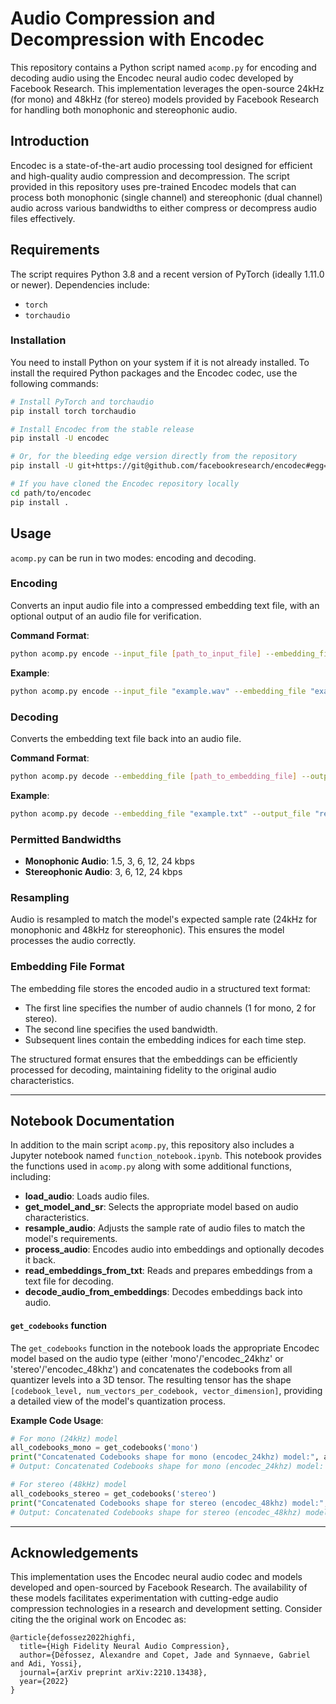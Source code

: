 
# Audio Compression and Decompression with Encodec

This repository contains a Python script named `acomp.py` for encoding and decoding audio using the Encodec neural audio codec developed by Facebook Research. This implementation leverages the open-source 24kHz (for mono) and 48kHz (for stereo) models provided by Facebook Research for handling both monophonic and stereophonic audio.

## Introduction

Encodec is a state-of-the-art audio processing tool designed for efficient and high-quality audio compression and decompression. The script provided in this repository uses pre-trained Encodec models that can process both monophonic (single channel) and stereophonic (dual channel) audio across various bandwidths to either compress or decompress audio files effectively.

## Requirements

The script requires Python 3.8 and a recent version of PyTorch (ideally 1.11.0 or newer). Dependencies include:

- `torch`
- `torchaudio`

### Installation

You need to install Python on your system if it is not already installed. To install the required Python packages and the Encodec codec, use the following commands:

```bash
# Install PyTorch and torchaudio
pip install torch torchaudio

# Install Encodec from the stable release
pip install -U encodec

# Or, for the bleeding edge version directly from the repository
pip install -U git+https://git@github.com/facebookresearch/encodec#egg=encodec

# If you have cloned the Encodec repository locally
cd path/to/encodec
pip install .
```

## Usage

`acomp.py` can be run in two modes: encoding and decoding.

### Encoding

Converts an input audio file into a compressed embedding text file, with an optional output of an audio file for verification.

**Command Format**:
```bash
python acomp.py encode --input_file [path_to_input_file] --embedding_file [path_to_output_embedding_file] --bandwidth [bandwidth] [--output_file [path_to_output_audio_file]]
```

**Example**:
```bash
python acomp.py encode --input_file "example.wav" --embedding_file "example.txt" --bandwidth 6
```

### Decoding

Converts the embedding text file back into an audio file.

**Command Format**:
```bash
python acomp.py decode --embedding_file [path_to_embedding_file] --output_file [path_to_output_audio_file]
```

**Example**:
```bash
python acomp.py decode --embedding_file "example.txt" --output_file "reconstructed_example.wav"
```

### Permitted Bandwidths

- **Monophonic Audio**: 1.5, 3, 6, 12, 24 kbps
- **Stereophonic Audio**: 3, 6, 12, 24 kbps

### Resampling

Audio is resampled to match the model's expected sample rate (24kHz for monophonic and 48kHz for stereophonic). This ensures the model processes the audio correctly.

### Embedding File Format

The embedding file stores the encoded audio in a structured text format:
- The first line specifies the number of audio channels (1 for mono, 2 for stereo).
- The second line specifies the used bandwidth.
- Subsequent lines contain the embedding indices for each time step.

The structured format ensures that the embeddings can be efficiently processed for decoding, maintaining fidelity to the original audio characteristics.

---

## Notebook Documentation

In addition to the main script `acomp.py`, this repository also includes a Jupyter notebook named `function_notebook.ipynb`. This notebook provides the functions used in `acomp.py` along with some additional functions, including:

- **load_audio**: Loads audio files.
- **get_model_and_sr**: Selects the appropriate model based on audio characteristics.
- **resample_audio**: Adjusts the sample rate of audio files to match the model's requirements.
- **process_audio**: Encodes audio into embeddings and optionally decodes it back.
- **read_embeddings_from_txt**: Reads and prepares embeddings from a text file for decoding.
- **decode_audio_from_embeddings**: Decodes embeddings back into audio.

#### `get_codebooks` function

The `get_codebooks` function in the notebook loads the appropriate Encodec model based on the audio type (either 'mono'/'encodec_24khz' or 'stereo'/'encodec_48khz') and concatenates the codebooks from all quantizer levels into a 3D tensor. The resulting tensor has the shape `[codebook_level, num_vectors_per_codebook, vector_dimension]`, providing a detailed view of the model's quantization process.

**Example Code Usage**:

```python
# For mono (24kHz) model
all_codebooks_mono = get_codebooks('mono')
print("Concatenated Codebooks shape for mono (encodec_24khz) model:", all_codebooks_mono.shape)
# Output: Concatenated Codebooks shape for mono (encodec_24khz) model: torch.Size([32, 1024, 128])

# For stereo (48kHz) model
all_codebooks_stereo = get_codebooks('stereo')
print("Concatenated Codebooks shape for stereo (encodec_48khz) model:", all_codebooks_stereo.shape)
# Output: Concatenated Codebooks shape for stereo (encodec_48khz) model: torch.Size([16, 1024, 128])
```

---

## Acknowledgements

This implementation uses the Encodec neural audio codec and models developed and open-sourced by Facebook Research. The availability of these models facilitates experimentation with cutting-edge audio compression technologies in a research and development setting. Consider citing the the original work on Encodec as:

```
@article{defossez2022highfi,
  title={High Fidelity Neural Audio Compression},
  author={Défossez, Alexandre and Copet, Jade and Synnaeve, Gabriel and Adi, Yossi},
  journal={arXiv preprint arXiv:2210.13438},
  year={2022}
}
```


